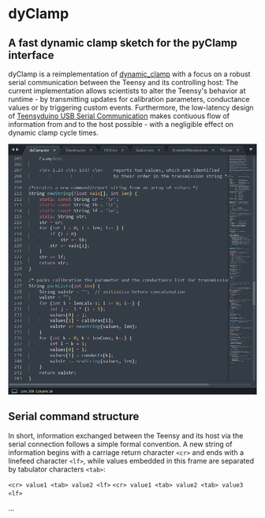 # dyClamp
## A fast dynamic clamp sketch for the pyClamp interface


dyClamp is a reimplementation of [dynamic_clamp](https://github.com/nsdesai/dynamic_clamp) with a focus on a robust serial communication between the Teensy and its controlling host: The current implementation allows scientists to alter the Teensy's behavior at runtime - by transmitting updates for calibration parameters, conductance values or by triggering custom events. Furthermore, the low-latency design of [Teensyduino USB Serial Communication](https://www.pjrc.com/teensy/td_serial.html) makes contiuous flow of information from and to the host possible - with a negligible effect on dynamic clamp cycle times.

![Screenshot](https://github.com/christianrickert/dyClamp/blob/master/dyClamp.png)

## Serial command structure

In short, information exchanged between the Teensy and its host via the serial connection follows a simple formal convention. A new string of information begins with a carriage return character `<cr>` and ends with a linefeed character `<lf>`, while values embedded in this frame are separated by tabulator characters `<tab>`:

`<cr> value1 <tab> value2 <lf>`
`<cr> value1 <tab> value2 <tab> value3 <lf>`

...
